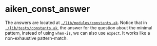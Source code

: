 # aiken_const_answer

The answers are located at [`./lib/modules/constants.ak`](./lib/modules/constants.ak). Notice that in [`./lib/tests/constants.ak`](./lib/tests/constants.ak), the answer for the question about the minimal pattern, instead of using `when-is`, we can also use `expect`. It works like a non-exhaustive pattern-match.
